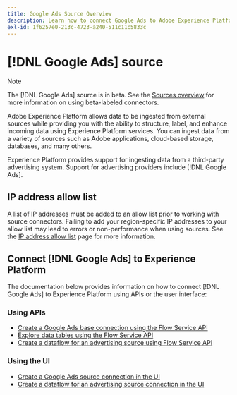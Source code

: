 ```yaml
---
title: Google Ads Source Overview
description: Learn how to connect Google Ads to Adobe Experience Platform using APIs or the user interface.
exl-id: 1f6257e0-213c-4723-a240-511c11c5833c
---
```

# [!DNL Google Ads] source

>[!NOTE]
>
>The [!DNL Google Ads] source is in beta. See the [Sources overview](../../home.md#terms-and-conditions) for more information on using beta-labeled connectors.

Adobe Experience Platform allows data to be ingested from external sources while providing you with the ability to structure, label, and enhance incoming data using Experience Platform services. You can ingest data from a variety of sources such as Adobe applications, cloud-based storage, databases, and many others.

Experience Platform provides support for ingesting data from a third-party advertising system. Support for advertising providers include [!DNL Google Ads].

## IP address allow list

A list of IP addresses must be added to an allow list prior to working with source connectors. Failing to add your region-specific IP addresses to your allow list may lead to errors or non-performance when using sources. See the [IP address allow list](../../ip-address-allow-list.md) page for more information.

## Connect [!DNL Google Ads] to Experience Platform

The documentation below provides information on how to connect [!DNL Google Ads] to Experience Platform using APIs or the user interface:

### Using APIs

* [Create a Google Ads base connection using the Flow Service API](../../tutorials/api/create/advertising/ads.md)
* [Explore data tables using the Flow Service API](../../tutorials/api/explore/tabular.md)
* [Create a dataflow for an advertising source using Flow Service API](../../tutorials/api/collect/advertising.md)

### Using the UI

* [Create a Google Ads source connection in the UI](../../tutorials/ui/create/advertising/ads.md)
* [Create a dataflow for an advertising source connection in the UI](../../tutorials/ui/dataflow/advertising.md)
